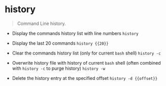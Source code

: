 # history
> Command Line history.

- Display the commands history list with line numbers
`history`

- Display the last 20 commands
`history {{20}}`

- Clear the commands history list (only for current `bash` shell)
`history -c`

- Overwrite history file with history of current `bash` shell (often combined with `history -c` to purge history)
`history -w`

- Delete the history entry at the specified offset
`history -d {{offset}}`
